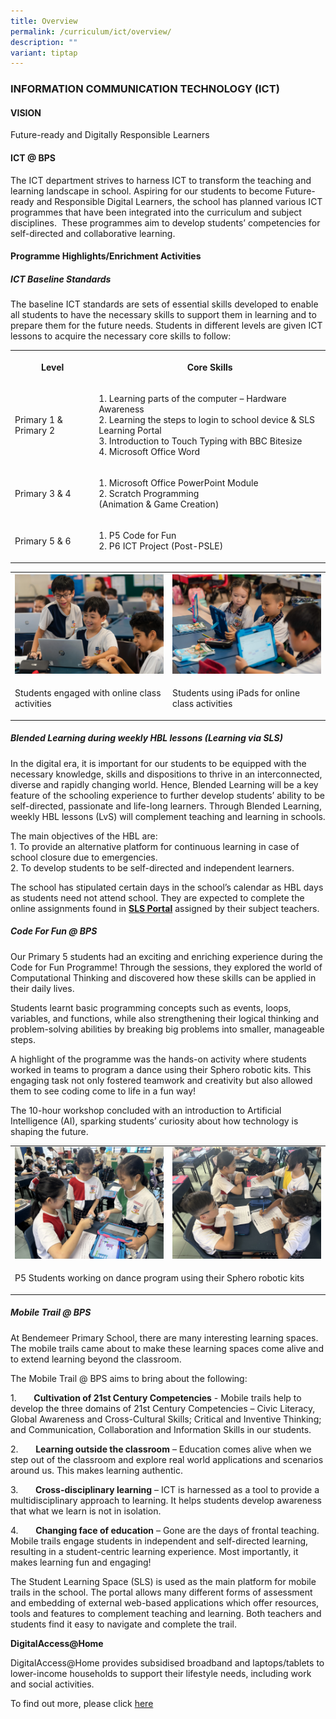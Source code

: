 ```yaml
---
title: Overview
permalink: /curriculum/ict/overview/
description: ""
variant: tiptap
---
```

<h3>INFORMATION COMMUNICATION TECHNOLOGY (ICT)</h3>
<h4>VISION</h4>
<p>Future-ready and Digitally Responsible Learners</p>
<h4>ICT @ BPS</h4>
<p>The ICT department strives to harness ICT to transform the teaching and
learning landscape in school. Aspiring for our students to become&nbsp;Future-ready
and Responsible Digital Learners, the school has&nbsp;planned various ICT
programmes that have been integrated into the curriculum and subject disciplines.&nbsp;
These programmes aim to develop students’ competencies for self-directed
and collaborative learning.</p>
<h4>Programme Highlights/Enrichment Activities</h4>
<h5>ICT Baseline Standards</h5>
<p>The baseline ICT standards are sets of essential skills developed to enable
all students to have the necessary skills to support them in learning and
to prepare them for the future needs. Students in different levels are
given ICT lessons to acquire the necessary core skills to follow:</p>
<table style="minWidth: 50px">
<colgroup>
<col>
<col>
</colgroup>
<tbody>
<tr>
<th rowspan="1" colspan="1">
<p>Level</p>
</th>
<th rowspan="1" colspan="1">
<p>Core Skills</p>
</th>
</tr>
<tr>
<td rowspan="1" colspan="1">
<p>Primary 1 &amp; Primary 2</p>
</td>
<td rowspan="1" colspan="1">
<p>1. Learning parts of the computer – Hardware Awareness
<br>2. Learning the steps to login to school device &amp; SLS Learning Portal
<br>3. Introduction to Touch Typing with BBC Bitesize
<br>4. Microsoft Office Word</p>
</td>
</tr>
<tr>
<td rowspan="1" colspan="1">
<p>Primary 3 &amp; 4</p>
</td>
<td rowspan="1" colspan="1">
<p>1. Microsoft Office PowerPoint Module
<br>2. Scratch Programming
<br>(Animation &amp; Game Creation)</p>
</td>
</tr>
<tr>
<td rowspan="1" colspan="1">
<p>Primary 5 &amp; 6</p>
</td>
<td rowspan="1" colspan="1">
<p>1. P5 Code for Fun
<br>2. P6 ICT Project (Post-PSLE)</p>
</td>
</tr>
</tbody>
</table>
<table style="minWidth: 50px">
<colgroup>
<col>
<col>
</colgroup>
<tbody>
<tr>
<th rowspan="1" colspan="1">
<div class="isomer-image-wrapper">
<img style="width: 100%" height="auto" width="100%" alt="" src="/images/DSC07011.jpg">
</div>
</th>
<th rowspan="1" colspan="1">
<div class="isomer-image-wrapper">
<img style="width: 100%;" height="auto" width="100%" alt="" src="/images/DSC07000.jpg">
</div>
</th>
</tr>
<tr>
<td rowspan="1" colspan="1">
<p>Students engaged with online class activities</p>
</td>
<td rowspan="1" colspan="1">
<p>Students using iPads for online class activities</p>
</td>
</tr>
</tbody>
</table>
<h5>Blended Learning during weekly HBL lessons (Learning via SLS)</h5>
<p>In the digital era, it is important for our students to be equipped with
the necessary knowledge, skills and dispositions to thrive in an interconnected,
diverse and rapidly changing world. Hence, Blended Learning will be a key
feature of the schooling experience to further develop students’ ability
to be self-directed, passionate and life-long learners. Through Blended
Learning, weekly HBL lessons (LvS) will complement teaching and learning
in schools.</p>
<p>The main objectives of the HBL are:
<br>1.&nbsp;To provide an alternative platform for continuous learning in
case of school closure due to emergencies.
<br>2.&nbsp;To develop students to be self-directed and independent learners.</p>
<p>The school has stipulated certain days in the school’s calendar as HBL
days as students need not attend school.&nbsp;They are expected to complete
the online assignments found in&nbsp;<strong><a href="/our-people/for-parents/ict-matters/student-learning-space" rel="noopener noreferrer nofollow" target="_blank">SLS Portal</a></strong>&nbsp;assigned
by their subject teachers.&nbsp;</p>
<h5>Code For Fun @ BPS</h5>
<p></p>
<p>Our Primary 5 students had an exciting and enriching experience during
the Code for Fun Programme! Through the sessions, they explored the world
of Computational Thinking and discovered how these skills can be applied
in their daily lives.</p>
<p>Students learnt basic programming concepts such as events, loops, variables,
and functions, while also strengthening their logical thinking and problem-solving
abilities by breaking big problems into smaller, manageable steps.</p>
<p>A highlight of the programme was the hands-on activity where students
worked in teams to program a dance using their Sphero robotic kits. This
engaging task not only fostered teamwork and creativity but also allowed
them to see coding come to life in a fun way!</p>
<p>The 10-hour workshop concluded with an introduction to Artificial Intelligence
(AI), sparking students’ curiosity about how technology is shaping the
future.</p>
<table style="minWidth: 50px">
<colgroup>
<col>
<col>
</colgroup>
<tbody>
<tr>
<td rowspan="1" colspan="1">
<div class="isomer-image-wrapper">
<img style="width: 100%" height="auto" width="100%" alt="" src="/images/image002.jpg">
</div>
</td>
<td rowspan="1" colspan="1">
<div class="isomer-image-wrapper">
<img style="width: 100%" height="auto" width="100%" alt="" src="/images/image001.jpg">
</div>
</td>
</tr>
<tr>
<td rowspan="1" colspan="2">
<p>P5 Students working on dance program using their Sphero robotic kits</p>
</td>
</tr>
</tbody>
</table>
<h5>Mobile Trail @ BPS</h5>
<p>At Bendemeer Primary School, there are many interesting learning spaces.
The mobile trails came about to make these learning spaces come alive and
to extend learning beyond the classroom.</p>
<p>The Mobile Trail @ BPS aims to bring about the following:</p>
<p>1.&nbsp;&nbsp;&nbsp;&nbsp;&nbsp;&nbsp;&nbsp;<strong>Cultivation of 21st Century Competencies</strong>&nbsp;-
Mobile trails help to develop the three domains of 21st Century Competencies
– Civic Literacy, Global Awareness and Cross-Cultural Skills; Critical
and Inventive Thinking; and Communication, Collaboration and Information
Skills in our students.</p>
<p>2.&nbsp;&nbsp;&nbsp;&nbsp;&nbsp;&nbsp;&nbsp;<strong>Learning outside the classroom</strong>&nbsp;–
Education comes alive when we step out of the classroom and explore real
world applications and scenarios around us. This makes learning authentic.</p>
<p>3.&nbsp;&nbsp;&nbsp;&nbsp;&nbsp;&nbsp;&nbsp;<strong>Cross-disciplinary learning</strong>&nbsp;–
ICT is harnessed as a tool to provide a multidisciplinary approach to learning.
It helps students develop awareness that what we learn is not in isolation.</p>
<p>4.&nbsp;&nbsp;&nbsp;&nbsp;&nbsp;&nbsp;&nbsp;<strong>Changing face of education</strong>&nbsp;–
Gone are the days of frontal teaching. Mobile trails engage students in
independent and self-directed learning, resulting in a student-centric
learning experience. Most importantly, it makes learning fun and engaging!</p>
<p>The Student Learning Space (SLS) is used as the main platform for mobile
trails in the school. The portal allows many different forms of assessment
and embedding of external web-based applications which offer resources,
tools and features to complement teaching and learning. Both teachers and
students find it easy to navigate and complete the trail.</p>
<p><strong>DigitalAccess@Home</strong>
</p>
<p>DigitalAccess@Home provides subsidised broadband and laptops/tablets to
lower-income households to support their lifestyle needs, including work
and social activities.</p>
<p>To find out more, please click <a href="https://www.imda.gov.sg/dah" rel="noopener noreferrer nofollow" target="_blank">here</a>
</p>